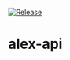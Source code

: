 [![Release](https://github.com/NekoFluff/alex-api/actions/workflows/release.yml/badge.svg)](https://github.com/NekoFluff/alex-api/actions/workflows/release.yml)

# alex-api
